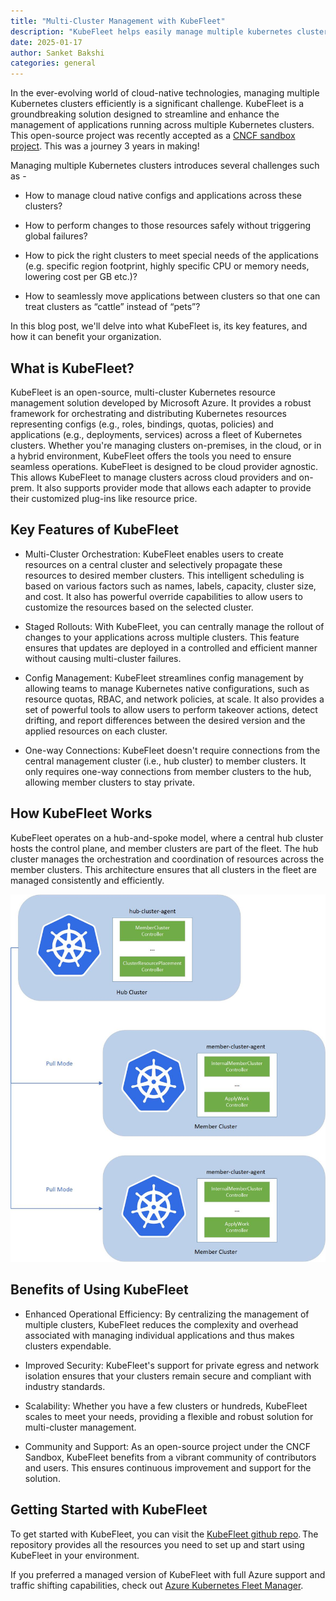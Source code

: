 ```yaml
---
title: "Multi-Cluster Management with KubeFleet"
description: "KubeFleet helps easily manage multiple kubernetes clusters. This Microsoft-led, open-source project was recently accepted as a CNCF sandbox project."
date: 2025-01-17
author: Sanket Bakshi
categories: general
---
```



In the ever-evolving world of cloud-native technologies, managing multiple Kubernetes clusters efficiently is a significant challenge. KubeFleet is a groundbreaking solution designed to streamline and enhance the management of applications running across multiple Kubernetes clusters. This open-source project was recently accepted as a [CNCF sandbox project](https://github.com/cncf/sandbox/issues/307). This was a journey 3 years in making! 

Managing multiple Kubernetes clusters introduces several challenges such as -  

* How to manage cloud native configs and applications across these clusters? 

* How to perform changes to those resources safely without triggering global failures? 

* How to pick the right clusters to meet special needs of the applications (e.g. specific region footprint, highly specific CPU or memory needs, lowering cost per GB etc.)? 

* How to seamlessly move applications between clusters so that one can treat clusters as “cattle” instead of “pets”? 

In this blog post, we'll delve into what KubeFleet is, its key features, and how it can benefit your organization. 

## What is KubeFleet? 

KubeFleet is an open-source, multi-cluster Kubernetes resource management solution developed by Microsoft Azure. It provides a robust framework for orchestrating and distributing Kubernetes resources representing configs (e.g., roles, bindings, quotas, policies) and applications (e.g., deployments, services) across a fleet of Kubernetes clusters. Whether you're managing clusters on-premises, in the cloud, or in a hybrid environment, KubeFleet offers the tools you need to ensure seamless operations. 
KubeFleet is designed to be cloud provider agnostic. This allows KubeFleet to manage clusters across cloud providers and on-prem. It also supports provider mode that allows each adapter to provide their customized plug-ins like resource price.

## Key Features of KubeFleet 

 * Multi-Cluster Orchestration: KubeFleet enables users to create resources on a central cluster and selectively propagate these resources to desired member clusters. This intelligent scheduling is based on various factors such as names, labels, capacity, cluster size, and cost. It also has powerful override capabilities to allow users to customize the resources based on the selected cluster. 

 * Staged Rollouts: With KubeFleet, you can centrally manage the rollout of changes to your applications across multiple clusters. This feature ensures that updates are deployed in a controlled and efficient manner without causing multi-cluster failures. 

 * Config Management: KubeFleet streamlines config management by allowing teams to manage Kubernetes native configurations, such as resource quotas, RBAC, and network policies, at scale. It also provides a set of powerful tools to allow users to perform takeover actions, detect drifting, and report differences between the desired version and the applied resources on each cluster. 

 * One-way Connections: KubeFleet doesn't require connections from the central management cluster (i.e., hub cluster) to member clusters. It only requires one-way connections from member clusters to the hub, allowing member clusters to stay private. 

 

## How KubeFleet Works 

KubeFleet operates on a hub-and-spoke model, where a central hub cluster hosts the control plane, and member clusters are part of the fleet. The hub cluster manages the orchestration and coordination of resources across the member clusters. This architecture ensures that all clusters in the fleet are managed consistently and efficiently. 

![KubeFleet Architecture!](https://github.com/Azure/fleet/raw/main/docs/concepts/Components/architecture.jpg)


## Benefits of Using KubeFleet 

 * Enhanced Operational Efficiency: By centralizing the management of multiple clusters, KubeFleet reduces the complexity and overhead associated with managing individual applications and thus makes clusters expendable. 

 * Improved Security: KubeFleet's support for private egress and network isolation ensures that your clusters remain secure and compliant with industry standards. 

 * Scalability: Whether you have a few clusters or hundreds, KubeFleet scales to meet your needs, providing a flexible and robust solution for multi-cluster management. 

 * Community and Support: As an open-source project under the CNCF Sandbox, KubeFleet benefits from a vibrant community of contributors and users. This ensures continuous improvement and support for the solution. 

 

## Getting Started with KubeFleet 

To get started with KubeFleet, you can visit the [KubeFleet github repo](https://github.com/Azure/fleet). The repository provides all the resources you need to set up and start using KubeFleet in your environment. 

If you preferred a managed version of KubeFleet with full Azure support and traffic shifting capabilities, check out [Azure Kubernetes Fleet Manager](https://learn.microsoft.com/azure/kubernetes-fleet/overview).